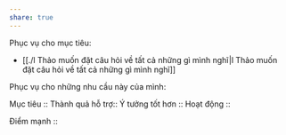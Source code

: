 ```yaml
---
share: true
---
```

Phục vụ cho mục tiêu:
- [[./l Thảo muốn đặt câu hỏi về tất cả những gì mình nghĩ|l Thảo muốn đặt câu hỏi về tất cả những gì mình nghĩ]]

Phục vụ cho những nhu cầu này của mình:


Mục tiêu :: 
Thành quả hỗ trợ::
Ý tưởng tốt hơn :: 
Hoạt động :: 

Điểm mạnh ::